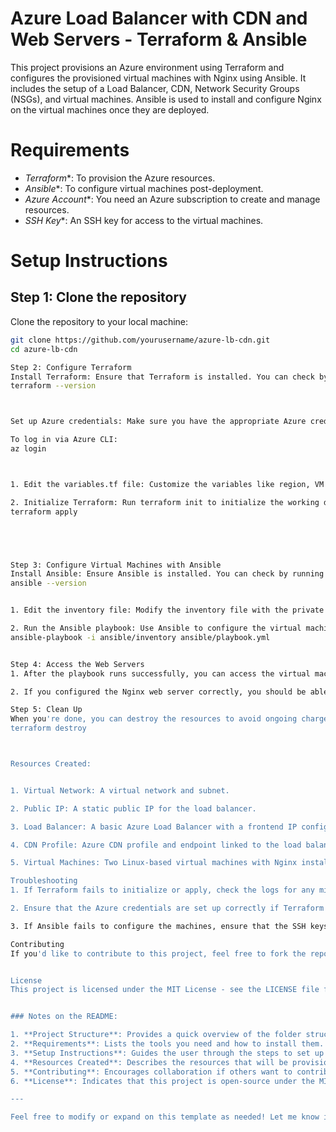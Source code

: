 

# Azure Load Balancer with CDN and Web Servers - Terraform & Ansible

This project provisions an Azure environment using Terraform and configures the provisioned virtual machines with Nginx using Ansible. It includes the setup of a Load Balancer, CDN, Network Security Groups (NSGs), and virtual machines. Ansible is used to install and configure Nginx on the virtual machines once they are deployed.



# Requirements

- *Terraform**: To provision the Azure resources.
- *Ansible**: To configure virtual machines post-deployment.
- *Azure Account**: You need an Azure subscription to create and manage resources.
- *SSH Key**: An SSH key for access to the virtual machines.

# Setup Instructions

## Step 1: Clone the repository

Clone the repository to your local machine:

```bash
git clone https://github.com/yourusername/azure-lb-cdn.git
cd azure-lb-cdn

Step 2: Configure Terraform
Install Terraform: Ensure that Terraform is installed. You can check by running:
terraform --version



Set up Azure credentials: Make sure you have the appropriate Azure credentials set up. You can authenticate using the Azure CLI or provide service principal credentials directly in the provider configuration (provider.tf).

To log in via Azure CLI:
az login



1. Edit the variables.tf file: Customize the variables like region, VM size, and SSH public key in variables.tf.

2. Initialize Terraform: Run terraform init to initialize the working directory containing the Terraform configuration files.
terraform apply





Step 3: Configure Virtual Machines with Ansible
Install Ansible: Ensure Ansible is installed. You can check by running:
ansible --version


1. Edit the inventory file: Modify the inventory file with the private IP addresses of the virtual machines provisioned by Terraform.

2. Run the Ansible playbook: Use Ansible to configure the virtual machines by installing and starting Nginx:
ansible-playbook -i ansible/inventory ansible/playbook.yml


Step 4: Access the Web Servers
1. After the playbook runs successfully, you can access the virtual machines via their public IP addresses or through the Load Balancer IP (provided by the Terraform output).

2. If you configured the Nginx web server correctly, you should be able to access the default Nginx page on your web browser.

Step 5: Clean Up
When you're done, you can destroy the resources to avoid ongoing charges:
terraform destroy



Resources Created:


1. Virtual Network: A virtual network and subnet.

2. Public IP: A static public IP for the load balancer.

3. Load Balancer: A basic Azure Load Balancer with a frontend IP configuration.

4. CDN Profile: Azure CDN profile and endpoint linked to the load balancer’s public IP.

5. Virtual Machines: Two Linux-based virtual machines with Nginx installed.

Troubleshooting
1. If Terraform fails to initialize or apply, check the logs for any missing or incorrect configurations.

2. Ensure that the Azure credentials are set up correctly if Terraform can't authenticate to Azure.

3. If Ansible fails to configure the machines, ensure that the SSH keys and IP addresses in the inventory file are correct.

Contributing
If you'd like to contribute to this project, feel free to fork the repository, create a branch, and submit a pull request with your changes.


License
This project is licensed under the MIT License - see the LICENSE file for details.


### Notes on the README:

1. **Project Structure**: Provides a quick overview of the folder structure.
2. **Requirements**: Lists the tools you need and how to install them.
3. **Setup Instructions**: Guides the user through the steps to set up the Terraform and Ansible configuration.
4. **Resources Created**: Describes the resources that will be provisioned.
5. **Contributing**: Encourages collaboration if others want to contribute.
6. **License**: Indicates that this project is open-source under the MIT License (adjust based on your actual license).

---

Feel free to modify or expand on this template as needed! Let me know if you'd like to make any changes.


